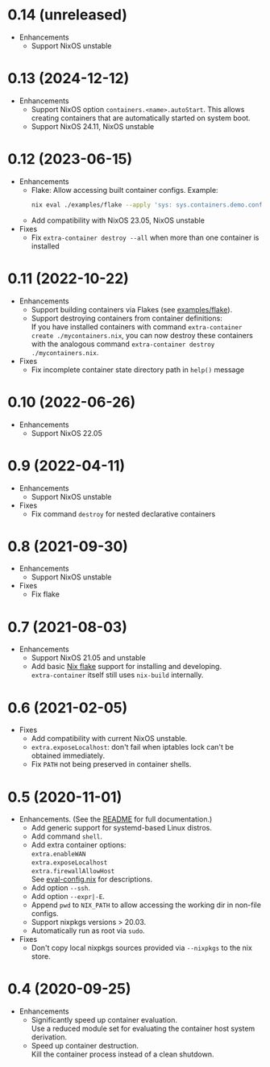 # 0.14 (unreleased)
- Enhancements
  - Support NixOS unstable
# 0.13 (2024-12-12)
- Enhancements
  - Support NixOS option `containers.<name>.autoStart`.
    This allows creating containers that are automatically started on system boot.
  - Support NixOS 24.11, NixOS unstable
# 0.12 (2023-06-15)
- Enhancements
  - Flake: Allow accessing built container configs.
    Example:
    ```bash
    nix eval ./examples/flake --apply 'sys: sys.containers.demo.config.networking.hostName'
    ```
  - Add compatibility with NixOS 23.05, NixOS unstable
- Fixes
  - Fix `extra-container destroy --all` when more than one container is installed
# 0.11 (2022-10-22)
- Enhancements
  - Support building containers via Flakes (see [examples/flake](./examples/flake)).
  - Support destroying containers from container definitions:\
    If you have installed containers with command `extra-container create ./mycontainers.nix`,
    you can now destroy these containers with the analogous command
    `extra-container destroy ./mycontainers.nix`.
- Fixes
  - Fix incomplete container state directory path in `help()` message
# 0.10 (2022-06-26)
- Enhancements
  - Support NixOS 22.05
# 0.9 (2022-04-11)
- Enhancements
  - Support NixOS unstable
- Fixes
  - Fix command `destroy` for nested declarative containers
# 0.8 (2021-09-30)
- Enhancements
  - Support NixOS unstable
- Fixes
  - Fix flake
# 0.7 (2021-08-03)
- Enhancements
  - Support NixOS 21.05 and unstable
  - Add basic [Nix flake](https://nixos.wiki/wiki/Flakes) support
    for installing and developing.\
    `extra-container` itself still uses `nix-build` internally.
# 0.6 (2021-02-05)
- Fixes
  - Add compatibility with current NixOS unstable.
  - `extra.exposeLocalhost`: don't fail when iptables lock can't be obtained immediately.
  - Fix `PATH` not being preserved in container shells.
# 0.5 (2020-11-01)
- Enhancements. (See the [README](README.md) for full documentation.)
  - Add generic support for systemd-based Linux distros.
  - Add command `shell`.
  - Add extra container options:\
    `extra.enableWAN`\
    `extra.exposeLocalhost`\
    `extra.firewallAllowHost`\
    See [eval-config.nix](eval-config.nix) for descriptions.
  - Add option `--ssh`.
  - Add option `--expr|-E`.
  - Append `pwd` to `NIX_PATH` to allow accessing the working dir in non-file configs.
  - Support nixpkgs versions > 20.03.
  - Automatically run as root via `sudo`.
- Fixes
  - Don't copy local nixpkgs sources provided via `--nixpkgs` to the nix store.

# 0.4 (2020-09-25)
- Enhancements
  - Significantly speed up container evaluation.\
    Use a reduced module set for evaluating the container host system derivation.
  - Speed up container destruction.\
    Kill the container process instead of a clean shutdown.
